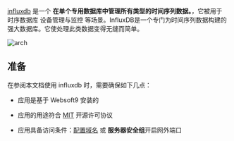 [influxdb](https://www.influxdata.com/) 是一个 **在单个专用数据库中管理所有类型的时间序列数据。**，它被用于 时序数据库 设备管理与监控  等场景。InfluxDB是一个专门为时间序列数据构建的强大数据库。它使处理此类数据变得无缝而简单。


![arch](https://libs.websoft9.com/Websoft9/DocsPicture/zh/influxdb/influxdb-gui-websoft9.png)


## 准备

在参阅本文档使用 influxdb 时，需要确保如下几点：

- 应用是基于 Websoft9 安装的

- 应用的用途符合 [MIT](https://opensource.org/licenses/MIT) 开源许可协议

- 应用具备访问条件：[配置域名](./domain-set) 或 **服务器安全组**开启网外端口